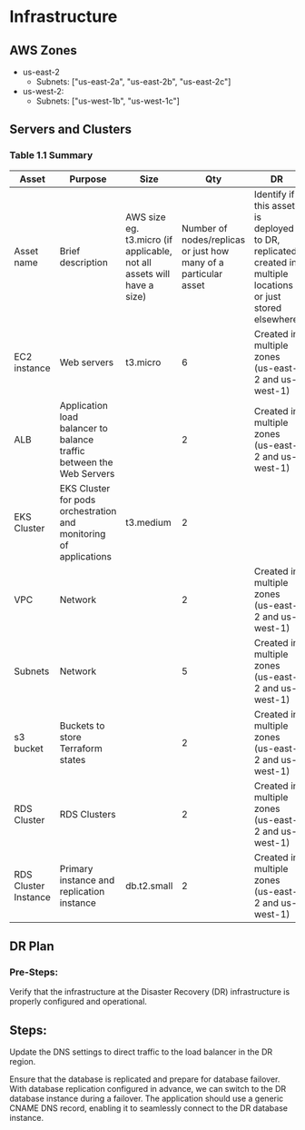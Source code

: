 # Infrastructure

## AWS Zones

- us-east-2
    - Subnets: ["us-east-2a", "us-east-2b", "us-east-2c"]
- us-west-2: 
    - Subnets: ["us-west-1b", "us-west-1c"]

## Servers and Clusters
### Table 1.1 Summary

| Asset                | Purpose                                                              | Size                                                                   | Qty                                                             | DR                                                                                                           |
|----------------------|----------------------------------------------------------------------|------------------------------------------------------------------------|-----------------------------------------------------------------|--------------------------------------------------------------------------------------------------------------|
| Asset name           | Brief description                                                    | AWS size eg. t3.micro (if applicable, not all assets will have a size) | Number of nodes/replicas or just how many of a particular asset | Identify if this asset is deployed to DR, replicated, created in multiple locations or just stored elsewhere |
| EC2 instance         | Web servers                                                          | t3.micro                                                               | 6                                                               | Created in multiple zones (us-east-2 and us-west-1)                                                          |
| ALB                  | Application load balancer to balance traffic between the Web Servers |                                                                        | 2                                                               | Created in multiple zones (us-east-2 and us-west-1)                                                          |
| EKS Cluster          | EKS Cluster for pods orchestration and monitoring of applications    | t3.medium                                                              | 2                                                               |                                                                                                              |
| VPC                  | Network                                                              |                                                                        | 2                                                               | Created in multiple zones (us-east-2 and us-west-1)                                                          |
| Subnets              | Network                                                              |                                                                        | 5                                                               | Created in multiple zones (us-east-2 and us-west-1)                                                          |
| s3 bucket            | Buckets to store Terraform states                                    |                                                                        | 2                                                               | Created in multiple zones (us-east-2 and us-west-1)                                                          |
| RDS Cluster          | RDS Clusters                                                         |                                                                        | 2                                                               | Created in multiple zones (us-east-2 and us-west-1)                                                          |
| RDS Cluster Instance | Primary instance and replication instance                            | db.t2.small                                                            | 2                                                               | Created in multiple zones (us-east-2 and us-west-1)                                                          |


## DR Plan
### Pre-Steps:

Verify that the infrastructure at the Disaster Recovery (DR) infrastructure is properly configured and operational.

## Steps:

Update the DNS settings to direct traffic to the load balancer in the DR region.

Ensure that the database is replicated and prepare for database failover. With database replication configured in advance, we can switch to the DR database instance during a failover. The application should use a generic CNAME DNS record, enabling it to seamlessly connect to the DR database instance.